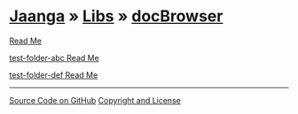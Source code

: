 [Jaanga](../../index.html ) &raquo; [Libs]( ../index.html ) &raquo; [docBrowser]( ./index.html )
================================================================================================

<p id=rm >
	<a href=JavaScript:displayPage("readme.md",rm); >Read Me</a>
</p>


<p id=abc >
	<a href=JavaScript:displayPage("test-folder-abc/readme.md",abc); >test-folder-abc Read Me</a>
</p>


<p id=def >
	<a href=JavaScript:displayPage("test-folder-def/readme.md",def); >test-folder-def Read Me</a>
</p>


****

[Source Code on GitHub]( https://github.com/jaanga/blode/ )
[Copyright and License]( https://github.com/jaanga/jaanga.github.io/blob/master/jaanga-copyright-and-mit-license.md )